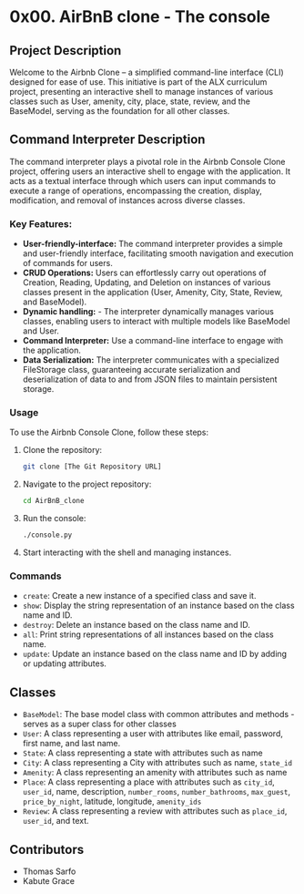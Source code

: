 # 0x00. AirBnB clone - The console

## Project Description
Welcome to the Airbnb Clone – a simplified command-line interface (CLI) designed for ease of use. This initiative is part of the ALX curriculum project, presenting an interactive shell to manage instances of various classes such as User, amenity, city, place, state, review, and the BaseModel, serving as the foundation for all other classes.
## Command Interpreter Description
The command interpreter plays a pivotal role in the Airbnb Console Clone project, offering users an interactive shell to engage with the application. It acts as a textual interface through which users can input commands to execute a range of operations, encompassing the creation, display, modification, and removal of instances across diverse classes.
### Key Features:

- **User-friendly-interface:** The command interpreter provides a simple and user-friendly interface, facilitating smooth navigation and execution of commands for users.
- **CRUD Operations:** Users can effortlessly carry out operations of Creation, Reading, Updating, and Deletion on instances of various classes present in the application (User, Amenity, City, State, Review, and BaseModel).
- **Dynamic handling:** - The interpreter dynamically manages various classes, enabling users to interact with multiple models like BaseModel and User.
- **Command Interpreter:** Use a command-line interface to engage with the application.
- **Data Serialization:** The interpreter communicates with a specialized FileStorage class, guaranteeing accurate serialization and deserialization of data to and from JSON files to maintain persistent storage.

### Usage

To use the Airbnb Console Clone, follow these steps:

1. Clone the repository:

    ```bash
    git clone [The Git Repository URL]
    ```

2. Navigate to the project repository:

    ```bash
    cd AirBnB_clone
    ```

3. Run the console:

    ```bash
    ./console.py
    ```

4. Start interacting with the shell and managing instances.

### Commands
- `create`: Create a new instance of a specified class and save it.
- `show`: Display the string representation of an instance based on the class name and ID.
- `destroy`: Delete an instance based on the class name and ID.
- `all`: Print string representations of all instances based on the class name.
- `update`: Update an instance based on the class name and ID by adding or updating attributes.

## Classes
- `BaseModel`: The base model class with common attributes and methods - serves as a super class for other classes
- `User`: A class representing a user with attributes like email, password, first name, and last name.
- `State`: A class representing a state with attributes such as name
- `City`: A class representing a City with attributes such as name, `state_id`
- `Amenity`: A class representing an amenity with attributes such as name
- `Place`: A class representing a place with attributes such as `city_id`, `user_id`, name, description, `number_rooms`, `number_bathrooms`, `max_guest`, `price_by_night`, latitude, longitude, `amenity_ids`
- `Review`: A class representing a review with attributes such as `place_id`, `user_id`, and text.

## Contributors
- Thomas Sarfo
- Kabute Grace
